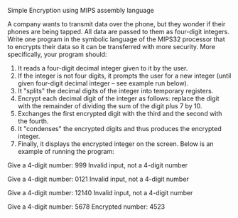 Simple Encryption using 
MIPS assembly language

A company wants to transmit data over the phone, but
they wonder if their phones are being tapped. All data
are passed to them as four-digit integers. Write one
program in the symbolic language of the MIPS32 processor that to
encrypts their data so it can be transferred
with more security.
More specifically, your program should:
1. It reads a four-digit decimal integer given to it by the user.
2. If the integer is not four digits, it prompts the user for a new integer (until given
four-digit decimal integer – see example run below).
3. It "splits" the decimal digits of the integer into temporary registers.
4. Encrypt each decimal digit of the integer as follows: replace the digit with the remainder
of dividing the sum of the digit plus 7 by 10.
5. Exchanges the first encrypted digit with the third and the second with the fourth.
6. It "condenses" the encrypted digits and thus produces the encrypted integer.
7. Finally, it displays the encrypted integer on the screen.
Below is an example of running the program:

Give a 4-digit number: 999
Invalid input, not a 4-digit number

Give a 4-digit number: 0121
Invalid input, not a 4-digit number

Give a 4-digit number: 12140
Invalid input, not a 4-digit number

Give a 4-digit number: 5678
Encrypted number: 4523

